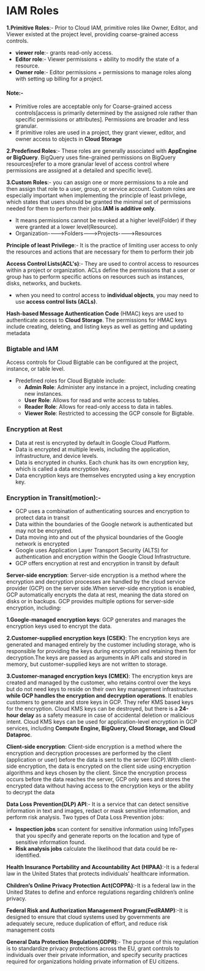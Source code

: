 # IAM Roles
**1.Primitive Roles**:- Prior to Cloud IAM, primitive roles like Owner, Editor, and Viewer existed at the project level, providing coarse-grained access controls. 
- **viewer role**:- grants read-only access.
- **Editor role**:- Viewer permissions +  ability to modify the state of a resource.
- **Owner role**:- Editor permissions + permissions to manage roles along with setting up billing for a project.
#### Note:- 
- Primitive roles are acceptable only for Coarse-grained access controls[access is primarily determined by the assigned role rather than specific permissions or attributes]. Permissions are broader and less granular.
- If primitive roles are used in a project, they grant viewer, editor, and owner access to objects in **Cloud Storage**	

**2.Predefined Roles**:- These roles are generally associated with **AppEngine or BigQuery**. BigQuery uses fine-grained permissions on BigQuery resources[refer to a more granular level of access control where permissions are assigned at a detailed and specific level].

**3.Custom Roles**:- you can assign one or more permissions to a role and then assign that role to a user, group, or service account.
Custom roles are especially important when implementing the principle of least privilege, which states that users should be granted the minimal set of permissions needed for them to perform their jobs.**IAM is additive only**. 
- It means permissions cannot be revoked at a higher level(Folder) if they were granted at a lower level(Resource).
- Organization---->Folders--->Projects---->Resources

**Principle of least Privilege**:- It is the practice of limiting user access to only the resources and actions that are necessary for them to perform their job

**Access Control Lists(ACL's)**:- They are used to control access to resources within a project or organization.
ACLs define the permissions that a user or group has to perform specific actions on resources such as instances, disks, networks, and buckets.
- when you need to control access to **individual objects**, you may need to use **access control lists (ACLs)**.

**Hash-based Message Authentication Code** (HMAC) keys are used to authenticate access to **Cloud Storage**. The permissions for 
HMAC keys include creating, deleting, and listing keys as well as getting and updating metadata

### Bigtable and IAM
Access controls for Cloud Bigtable can be configured at the project, instance, or table level.

- Predefined roles for Cloud Bigtable include:
  - **Admin Role**: Administer any instance in a project, including creating new instances.
  - **User Role**: Allows for read and write access to tables.
  - **Reader Role**: Allows for read-only access to data in tables.
  - **Viewer Role**: Restricted to accessing the GCP console for Bigtable.

### Encryption at Rest

- Data at rest is encrypted by default in Google Cloud Platform.
- Data is encrypted at multiple levels, including the application, infrastructure, and device levels.
- Data is encrypted in chunks. Each chunk has its own encryption key, which is called a data encryption key.
- Data encryption keys are themselves encrypted using a key encryption key.

### Encryption in Transit(motion):-
- GCP uses a combination of authenticating sources and encryption to protect data in transit
- Data within the boundaries of the Google network is authenticated but may not be encrypted. 
- Data moving into and out of the physical boundaries of the Google network is encrypted
- Google uses Application Layer Transport Security (ALTS) for authentication and encryption within the Google Cloud Infrastructure.
- GCP offers encryption at rest and encryption in transit by default

**Server-side encryption**: Server-side encryption is a method where the encryption and decryption processes are handled by the cloud service provider (GCP) on the server side.When server-side encryption is enabled, GCP automatically encrypts the data at rest, meaning the data stored on disks or in backups.
GCP provides multiple options for server-side encryption, including:	

 **1.Google-managed encryption keys**: GCP generates and manages the encryption keys used to encrypt the data.

 **2.Customer-supplied encryption keys (CSEK)**: The encryption keys are generated and managed entirely by the customer including storage, who is responsible for providing the keys during encryption and retaining them for decryption.The keys are passed as arguments in API calls and stored in memory, but customer-supplied keys are not written to storage.

 **3.Customer-managed encryption keys (CMEK)**: The encryption keys are created and managed by the customer, who retains control over the keys but do not need keys to reside on their own key management infrastructure. **while GCP handles the encryption and decryption operations**. It enables customers to generate and store keys in GCP. They refer KMS based keys for the encryption. Cloud KMS keys can be destroyed, but there is a **24-hour delay** as a safety measure in case of accidental deletion or malicious intent. Cloud KMS keys can be used for application-level encryption in GCP services, including **Compute Engine, BigQuery, Cloud Storage, and Cloud Dataproc**.

**Client-side encryption**: Client-side encryption is a method where the encryption and decryption processes are performed by the client (application or user) before the data is sent to the server (GCP).With client-side encryption, the data is encrypted on the client side using encryption algorithms and keys chosen by the client. Since the encryption process occurs before the data reaches the server, GCP only sees and stores the encrypted data without having access to the encryption keys or the ability to decrypt the data


**Data Loss Prevention(DLP) API**:- It is a service that can detect sensitive information in text and images, redact or mask sensitive information, and perform risk analysis. Two types of Data Loss Prevention jobs: 
- **Inspection jobs** scan content for sensitive information using InfoTypes that you specify and generate reports on the location and type of sensitive information found.
- **Risk analysis jobs** calculate the likelihood that data could be re-identified.

**Health Insurance Portability and Accountability Act (HIPAA)**:-It is a federal law in the United States that protects individuals’ healthcare information.

**Children’s Online Privacy Protection Act(COPPA)**:-It is a federal law in the United States to define and enforce regulations regarding children’s online privacy.

**Federal Risk and Authorization Management Program(FedRAMP)**:-It is designed to ensure that cloud systems used 
by governments are adequately secure, reduce duplication of effort, and reduce risk management costs

**General Data Protection Regulation(GDPR)**:- The purpose of this regulation is to standardize privacy protections across the EU, grant controls to individuals over their private information, and specify security practices required for organizations holding private information of EU citizens.


